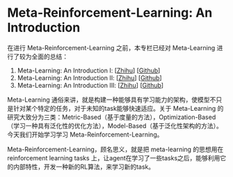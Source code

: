 # Meta-Reinforcement-Learning: An Introduction

在进行 Meta-Reinforcement-Learning 之前，本专栏已经对 Meta-Learning 进行了较为全面的总结：

1. Meta-Learning: An Introduction Ⅰ: [[Zhihu](https://zhuanlan.zhihu.com/p/99730942)] [[Github](https://github.com/Skylark0924/Reinforcement-Learning-in-Robotics/blob/master/Related%20Works/Meta%20learning%20An%20Introduction.md)]
2. Meta-Learning: An Introduction Ⅱ: [[Zhihu](https://zhuanlan.zhihu.com/p/100035717)] [[Github](https://github.com/Skylark0924/Reinforcement-Learning-in-Robotics/blob/master/Related%20Works/Meta%20learning%20An%20Introduction.md)]
3. Meta-Learning: An Introduction Ⅲ: [[Zhihu](https://zhuanlan.zhihu.com/p/100266389)] [[Github](https://github.com/Skylark0924/Reinforcement-Learning-in-Robotics/blob/master/Related%20Works/Meta%20learning%20An%20Introduction.md)]

Meta-Learning 通俗来讲，就是构建一种能够具有学习能力的架构，使模型不只是针对某个特定的任务，对于未知的task能够快速适应。关于 Meta-Learning 的研究大致分为三类：Metric-Based（基于度量的方法），Optimization-Based（学习一种具有泛化性的优化方法），Model-Based（基于泛化性架构的方法）。今天我们开始学习学习 Meta-Reinforcement-Learning。

Meta-Reinforcement-Learning，顾名思义，就是把 meta-learning 的思想用在 reinforcement learning tasks 上，让agent在学习了一些tasks之后，能够利用它的内部特性，开发一种新的RL算法，来学习新的task。









